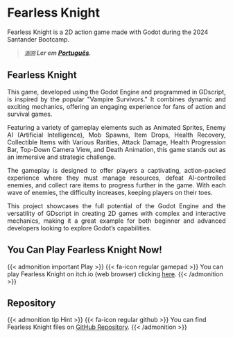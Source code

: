 # Fearless Knight


Fearless Knight is a 2D action game made with Godot during the 2024 Santander Bootcamp.

<!--more-->

> ***🇧🇷 Ler em [Português](http://karinagante.github.io/pt-br/fearless-knight).***

## Fearless Knight

<p align="justify">This game, developed using the Godot Engine and programmed in GDscript, is inspired by the popular "Vampire Survivors." It combines dynamic and exciting mechanics, offering an engaging experience for fans of action and survival games.</p>

<p align="justify">Featuring a variety of gameplay elements such as Animated Sprites, Enemy AI (Artificial Intelligence), Mob Spawns, Item Drops, Health Recovery, Collectible Items with Various Rarities, Attack Damage, Health Progression Bar, Top-Down Camera View, and Death Animation, this game stands out as an immersive and strategic challenge. </p>

<p align="justify">The gameplay is designed to offer players a captivating, action-packed experience where they must manage resources, defeat AI-controlled enemies, and collect rare items to progress further in the game. With each wave of enemies, the difficulty increases, keeping players on their toes.</p>

<p align="justify">This project showcases the full potential of the Godot Engine and the versatility of GDscript in creating 2D games with complex and interactive mechanics, making it a great example for both beginner and advanced developers looking to explore Godot’s capabilities.</p>

## You Can Play Fearless Knight Now!

{{< admonition important Play >}} 
{{< fa-icon regular gamepad >}} 
You can play Fearless Knight on itch.io (web browser) clicking [here](https://nookaa.itch.io/fearless-knight).
{{< /admonition >}}

## Repository

{{< admonition tip Hint >}} 
{{< fa-icon regular github >}} 
You can find Fearless Knight files on [GitHub Repository](https://github.com/KarinaGante/BootcampSantander).
{{< /admonition >}}
